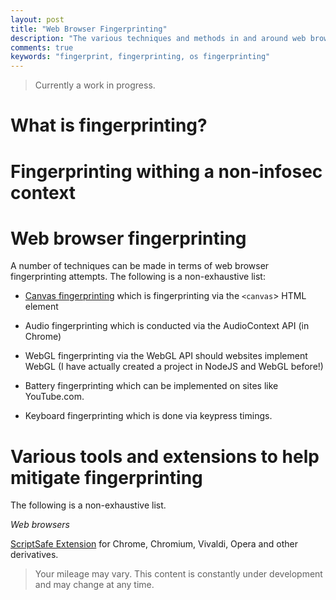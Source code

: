 ```yaml
---
layout: post
title: "Web Browser Fingerprinting"
description: "The various techniques and methods in and around web browser fingerprinting"
comments: true
keywords: "fingerprint, fingerprinting, os fingerprinting"
---
```


> Currently a work in progress.

# What is fingerprinting?


# Fingerprinting withing a non-infosec context


# Web browser fingerprinting 

A number of techniques can be made in terms of web browser fingerprinting attempts.  The following is a non-exhaustive list:

- [Canvas fingerprinting](https://browserleaks.com/canvas) which is fingerprinting via the ``<canvas``>  HTML element

- Audio fingerprinting which is conducted via the AudioContext API (in Chrome)

- WebGL fingerprinting via the WebGL API should websites implement WebGL (I have actually created a project in NodeJS and WebGL before!)

- Battery fingerprinting which can be implemented on sites like YouTube.com.

- Keyboard fingerprinting which is done via keypress timings.


# Various tools and extensions to help mitigate fingerprinting

The following is a non-exhaustive list.

*Web browsers*

[ScriptSafe Extension](https://www.andryou.com/scriptsafe/) for Chrome, Chromium, Vivaldi, Opera and other derivatives.


> Your mileage may vary.  This content is constantly under development and may change at any time.
